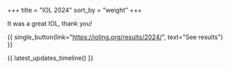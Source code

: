 +++
title = "IOL 2024"
sort_by = "weight"
+++

It was a great IOL, thank you!

{{ single_button(link="https://ioling.org/results/2024/", text="See results") }}

{{ latest_updates_timeline() }}
